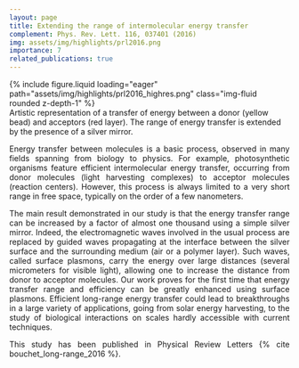 ```yaml
---
layout: page
title: Extending the range of intermolecular energy transfer
complement: Phys. Rev. Lett. 116, 037401 (2016)
img: assets/img/highlights/prl2016.png
importance: 7
related_publications: true
---
```


<div class="row">
    <div class="col-sm mt-3 mt-md-0">
        {% include figure.liquid loading="eager" path="assets/img/highlights/prl2016_highres.png" class="img-fluid rounded z-depth-1" %}
    </div>
</div>
<div class="caption">
Artistic representation of a transfer of energy between a donor (yellow bead) and acceptors (red layer). The range of energy transfer is extended by the presence of a silver mirror. 
</div>

<p align="justify"> 
Energy transfer between molecules is a basic process, observed in many fields spanning from biology to physics. For example, photosynthetic organisms feature efficient intermolecular energy transfer, occurring from donor molecules (light harvesting complexes) to acceptor molecules (reaction centers). However, this process is always limited to a very short range in free space, typically on the order of a few nanometers.
</p>

<p align="justify"> 
The main result demonstrated in our study is that the energy transfer range can be increased by a factor of almost one thousand using a simple silver mirror. Indeed, the electromagnetic waves involved in the usual process are replaced by guided waves propagating at the interface between the silver surface and the surrounding medium (air or a polymer layer). Such waves, called surface plasmons, carry the energy over large distances (several micrometers for visible light), allowing one to increase the distance from donor to acceptor molecules. Our work proves for the first time that energy transfer range and efficiency can be greatly enhanced using surface plasmons. 
Efficient long-range energy transfer could lead to breakthroughs in a large variety of applications, going from solar energy harvesting, to the study of biological interactions on scales hardly accessible with current techniques.

</p>

<p align="justify"> 
This study has been published in Physical Review Letters {% cite bouchet_long-range_2016 %}.
</p>
